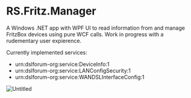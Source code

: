 # RS.Fritz.Manager
A Windows .NET app with WPF UI to read information from and manage FritzBox devices using pure WCF calls.
Work in progress with a rudementary user expierence.

Currently implemented services:
* urn:dslforum-org:service:DeviceInfo:1
* urn:dslforum-org:service:LANConfigSecurity:1
* urn:dslforum-org:service:WANDSLInterfaceConfig:1

![Untitled](https://user-images.githubusercontent.com/25006126/129746246-77dbc461-afdb-4df3-991b-3a6367bb5a45.png)
